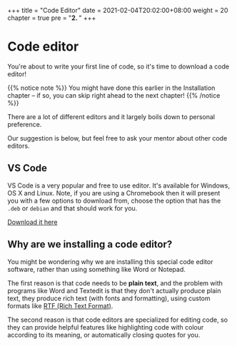 +++
title = "Code Editor"
date = 2021-02-04T20:02:00+08:00
weight = 20
chapter = true
pre = "<b>2. </b>"
+++
# Code editor


You're about to write your first line of code, so it's time to download a code editor!

{{% notice note %}}
You might have done this earlier in the Installation chapter – if so, you can skip right ahead to the next chapter!
{{% /notice %}}

There are a lot of different editors and it largely boils down to personal preference.

Our suggestion is below, but feel free to ask your mentor about other code editors.

## VS Code

VS Code is a very popular and free to use editor. It's available for Windows, OS X and Linux. Note, if you are using a Chromebook then it will present you with a few options to download from, choose the option that has the `.deb` or `debian` and that should work for you.

[Download it here](https://code.visualstudio.com/)

## Why are we installing a code editor?

You might be wondering why we are installing this special code editor software, rather than using something like Word or Notepad.

The first reason is that code needs to be **plain text**, and the problem with programs like Word and Textedit is that they don't actually produce plain text, they produce rich text \(with fonts and formatting\), using custom formats like [RTF \(Rich Text Format\)](https://en.wikipedia.org/wiki/Rich_Text_Format).

The second reason is that code editors are specialized for editing code, so they can provide helpful features like highlighting code with colour according to its meaning, or automatically closing quotes for you.
